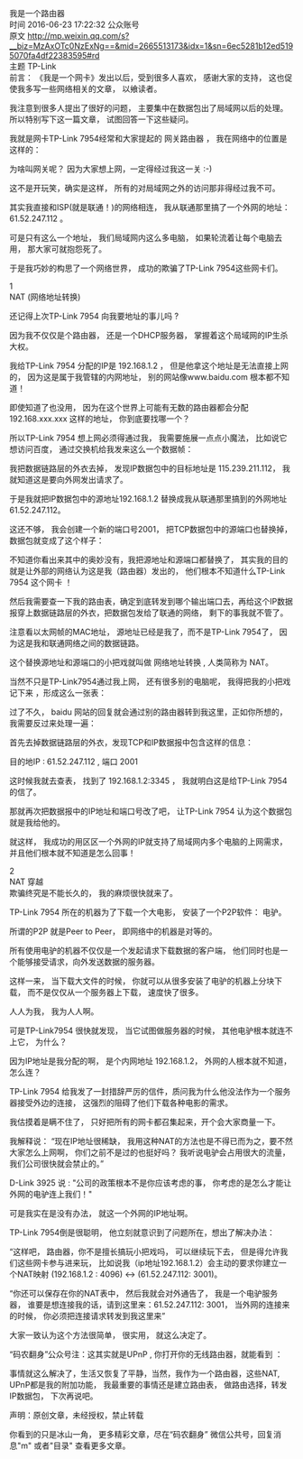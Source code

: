 我是一个路由器    
时间 2016-06-23 17:22:32  公众账号    
原文  http://mp.weixin.qq.com/s?__biz=MzAxOTc0NzExNg==&mid=2665513173&idx=1&sn=6ec5281b12ed5195070fa4df22383595#rd    
主题 TP-Link    
前言： 《我是一个网卡》发出以后，受到很多人喜欢， 感谢大家的支持， 这也促使我多写一些网络相关的文章， 以飨读者。    
    
我注意到很多人提出了很好的问题， 主要集中在数据包出了局域网以后的处理。 所以特别写下这一篇文章， 试图回答一下这些疑问。    
    
我就是网卡TP-Link 7954经常和大家提起的 网关路由器 ，  我在网络中的位置是这样的：    
    
    
为啥叫网关呢？ 因为大家想上网，一定得经过我这一关  :-)    
    
这不是开玩笑，确实是这样， 所有的对局域网之外的访问那非得经过我不可。    
    
其实我直接和ISP(就是联通！)的网络相连，  我从联通那里搞了一个外网的地址： 61.52.247.112 。    
    
可是只有这么一个地址， 我们局域网内这么多电脑， 如果轮流着让每个电脑去用， 那大家可就抱怨死了。     
    
于是我巧妙的构思了一个网络世界，  成功的欺骗了TP-Link 7954这些网卡们。    
    
1    
NAT (网络地址转换)    
    
还记得上次TP-Link 7954 向我要地址的事儿吗 ?    
    
因为我不仅仅是个路由器， 还是一个DHCP服务器， 掌握着这个局域网的IP生杀大权。    
    
我给TP-Link 7954 分配的IP是 192.168.1.2  ， 但是他拿这个地址是无法直接上网的， 因为这是属于我管辖的内网地址， 别的网站像www.baidu.com  根本都不知道！    
    
即使知道了也没用， 因为在这个世界上可能有无数的路由器都会分配192.168.xxx.xxx 这样的地址， 你到底要找哪一个？    
    
所以TP-Link 7954 想上网必须得通过我， 我需要施展一点点小魔法， 比如说它想访问百度， 通过交换机给我发来这么一个数据帧：    
    
    
我把数据链路层的外衣去掉， 发现IP数据包中的目标地址是 115.239.211.112， 我就知道这是要向外网发出请求了。    
    
于是我就把IP数据包中的源地址192.168.1.2 替换成我从联通那里搞到的外网地址  61.52.247.112。    
    
这还不够， 我会创建一个新的端口号2001， 把TCP数据包中的源端口也替换掉， 数据包就变成了这个样子：    
    
    
不知道你看出来其中的奥妙没有，我把源地址和源端口都替换了， 其实我的目的就是让外部的网络认为这是我（路由器）发出的， 他们根本不知道什么TP-Link 7954 这个网卡 ！    
    
然后我需要查一下我的路由表，确定到底转发到哪个输出端口去，再给这个IP数据报穿上数据链路层的外衣，把数据包发给了联通的网络， 剩下的事我就不管了。    
    
    
注意看以太网帧的MAC地址， 源地址已经是我了，而不是TP-Link 7954了， 因为这是我和联通网络之间的数据链路。    
    
这个替换源地址和源端口的小把戏就叫做 网络地址转换 , 人类简称为 NAT。    
    
当然不只是TP-Link7954通过我上网， 还有很多别的电脑呢， 我得把我的小把戏记下来 ，形成这么一张表：    
    
    
过了不久， baidu 网站的回复就会通过别的路由器转到我这里，正如你所想的， 我需要反过来处理一遍：    
    
首先去掉数据链路层的外衣，发现TCP和IP数据报中包含这样的信息：    
    
目的地IP : 61.52.247.112 , 端口 2001     
    
这时候我就去查表， 找到了 192.168.1.2:3345  ， 我就明白这是给TP-Link 7954的信了。     
    
那就再次把数据报中的IP地址和端口号改了吧， 让TP-Link 7954 认为这个数据包就是我给他的。    
    
就这样， 我成功的用区区一个外网的IP就支持了局域网内多个电脑的上网需求， 并且他们根本就不知道是怎么回事！    
    
2    
NAT 穿越    
欺骗终究是不能长久的， 我的麻烦很快就来了。    
    
TP-Link 7954 所在的机器为了下载一个大电影， 安装了一个P2P软件： 电驴。     
    
所谓的P2P 就是Peer to Peer， 即网络中的机器是对等的。    
    
所有使用电驴的机器不仅仅是一个发起请求下载数据的客户端，    他们同时也是一个能够接受请求，向外发送数据的服务器。    
    
这样一来， 当下载大文件的时候， 你就可以从很多安装了电驴的机器上分块下载， 而不是仅仅从一个服务器上下载， 速度快了很多。    
    
人人为我， 我为人人啊。     
    
可是TP-Link7954 很快就发现， 当它试图做服务器的时候， 其他电驴根本就连不上它， 为什么？     
    
因为IP地址是我分配的啊， 是个内网地址 192.168.1.2， 外网的人根本就不知道， 怎么连？    
    
TP-Link 7954 给我发了一封措辞严厉的信件，质问我为什么他没法作为一个服务器接受外边的连接， 这强烈的阻碍了他们下载各种电影的需求。    
    
我估摸着是瞒不住了， 只好把所有的网卡都召集起来，开个会大家商量一下。    
    
我解释说： “现在IP地址很稀缺， 我用这种NAT的方法也是不得已而为之，要不然大家怎么上网啊， 你们之前不是过的也挺好吗？ 我听说电驴会占用很大的流量， 我们公司很快就会禁止的。”    
    
D-Link 3925 说 : "公司的政策根本不是你应该考虑的事， 你考虑的是怎么才能让外网的电驴连上我们！"    
    
可是我实在是没有办法， 就这一个外网的IP地址啊。     
    
TP-Link 7954倒是很聪明， 他立刻就意识到了问题所在，想出了解决办法：    
    
“这样吧， 路由器，你不是擅长搞玩小把戏吗， 可以继续玩下去， 但是得允许我们这些网卡参与进来玩， 比如说我（ip地址192.168.1.2）会主动的要求你建立一个NAT映射 (192.168.1.2 : 4096) <-> (61.52.247.112: 3001)。    
    
“你还可以保存在你的NAT表中，  然后我就会对外通告了， 我是一个电驴服务器， 谁要是想连接我的话，请到这里来：61.52.247.112: 3001， 当外网的连接来的时候， 你必须把连接请求转发到我这里来”    
    
大家一致认为这个方法很简单， 很实用， 就这么决定了。    
    
“码农翻身”公众号注：这其实就是UPnP , 你打开你的无线路由器，就能看到 ：    
    
    
事情就这么解决了，生活又恢复了平静，当然，我作为一个路由器，这些NAT, UPnP都是我的附加功能， 我最重要的事情还是建立路由表， 做路由选择，转发IP数据包， 下次再说吧。    
    
声明：原创文章，未经授权，禁止转载    
    
你看到的只是冰山一角， 更多精彩文章，尽在“码农翻身” 微信公共号，回复消息"m" 或者"目录" 查看更多文章。    